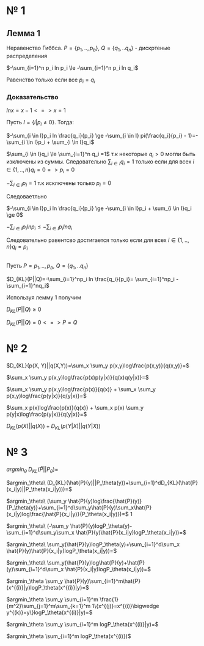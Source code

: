 # № 1

## Лемма 1 
Неравенство Гиббса. $P = \{p_1, .., p_b \},\ Q = \{q_1,.. q_n \}$ - дискртеные распределения

$-\sum_{i=1}^n p_i ln p_i \le -\sum_{i=1}^n p_i ln q_i$

Равенство только если все $p_i = q_i$

### Доказательство

$lnx = x-1 <=> x=1$

Пусть $I = \{i|p_i \ne 0\}$. Тогда:

$-\sum_{i \in I}p_i ln \frac{q_i}{p_i} \ge  -\sum_{i \in I} pi(\frac{q_i}{p_i} - 1)=-\sum_{i \in I}p_i + \sum_{i \in I}q_i$

$\sum_{i \in I}q_i \le \sum_{i=1}^n q_i =1$ т.к некоторые $q_i \gt 0$ могли быть изключены из суммы. Следовательно  $\sum_{i \in I}q_i =1$ только если для всех $i \in \{1, .., n\} q_i = 0 => p_i = 0$ 

$-\sum_{i \in I}p_i = 1$ т.к исключены только $p_i=0$

Следоваетльно 

$-\sum_{i \in I}p_i ln \frac{q_i}{p_i} \ge -\sum_{i \in I}p_i + \sum_{i \in I}q_i \ge 0$

$-\sum_{i \in I}p_i ln {p_i} \le -\sum_{i \in I}p_i ln {q_i}$

Следовательно равентсво достигается только если для всех $i \in \{1,..,n\}q_i=p_i$

##

Пусть $P = {p_1, .., p_b },\ Q = \{q_1,.. q_n \}$

$D_{KL}(P||Q)=-\sum_{i=1}^np_i ln \frac{q_i}{p_i}= \sum_{i=1}^np_i - \sum_{i=1}^nq_i$

Используя лемму 1 получим

$D_{KL}(P||Q) \ge 0$

$D_{KL}(P||Q) = 0 <=> P=Q$

# № 2

$D_{KL}(p(X, Y)||q(X,Y))=\sum_x \sum_y p(x,y)log\frac{p(x,y)}{q(x,y)}=$

$\sum_x \sum_y p(x,y)log\frac{p(x)p(y|x)}{q(x)q(y|x)}=$

$\sum_x \sum_y p(x,y)log\frac{p(x)}{q(x)} + \sum_x \sum_y p(x,y)log\frac{p(y|x)}{q(y|x)}=$

$\sum_x p(x)log\frac{p(x)}{q(x)} + \sum_x  p(x) \sum_y p(y|x)log\frac{p(y|x)}{q(y|x)}=$

$D_{KL}(p(X)||q(X))+D_{KL}(p(Y|X)||q(Y|X))$

# № 3

$argmin_\theta\ D_{KL}(\hat{P}||P_\theta)=$

$argmin_\theta\ (D_{KL}(\hat{P}(y)||P_\theta(y))+\sum_{i=1}^dD_{KL}(\hat{P}(x_i|y)||P_\theta(x_i|y)))=$

$argmin_\theta\ (\sum_y \hat{P}(y)log\frac{\hat{P}(y)}{P_\theta(y)}+\sum_{i=1}^d\sum_y\hat{P}(y)\sum_x\hat{P}(x_i|y)log\frac{\hat{P}(x_i|y)}{P_\theta(x_i|y)})=$
1

$argmin_\theta\ (-\sum_y \hat{P}(y)logP_\theta(y)-\sum_{i=1}^d\sum_y\sum_x \hat{P}(y)\hat{P}(x_i|y)logP_\theta(x_i|y))=$

$argmin_\theta\ \sum_y(\hat{P}(y)logP_\theta(y)+\sum_{i=1}^d\sum_x \hat{P}(y)\hat{P}(x_i|y)logP_\theta(x_i|y))=$

$argmin_\theta\ \sum_y(\hat{P}(y)log\hat{P}(y)+\hat{P}(y)\sum_{i=1}^d\sum_x \hat{P}(x_i|y)logP_\theta(x_i|y))=$

$argmin_\theta \sum_y \hat{P}(y)\sum_{i=1}^m\hat{P}(x^{(i)}|y)logP_\theta(x^{(i)}|y)=$

$argmin_\theta \sum_y \sum_{i=1}^m \frac{1}{m^2}\sum_{j=1}^m\sum_{k=1}^m 1\{x^{(j)}=x^{(i)}\bigwedge y^{(k)}=y\}logP_\theta(x^{(i)}|y)=$

$argmin_\theta \sum_y \sum_{i=1}^m logP_\theta(x^{(i)}|y)=$

$argmin_\theta \sum_{i=1}^m logP_\theta(x^{(i)})$